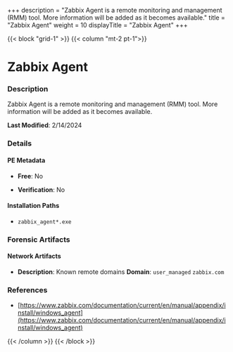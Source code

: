 +++
description = "Zabbix Agent is a remote monitoring and management (RMM) tool. More information will be added as it becomes available."
title = "Zabbix Agent"
weight = 10
displayTitle = "Zabbix Agent"
+++


{{< block "grid-1" >}}
{{< column "mt-2 pt-1">}}

# Zabbix Agent


### Description

Zabbix Agent is a remote monitoring and management (RMM) tool. More information will be added as it becomes available.



**Last Modified**: 2/14/2024

### Details


#### PE Metadata


- **Free**: No

- **Verification**: No




#### Installation Paths
- `zabbix_agent*.exe`

### Forensic Artifacts




#### Network Artifacts

- **Description**: Known remote domains
  **Domain**: `user_managed` `zabbix.com`





### References
- [https://www.zabbix.com/documentation/current/en/manual/appendix/install/windows_agent](https://www.zabbix.com/documentation/current/en/manual/appendix/install/windows_agent)



{{< /column >}}
{{< /block >}}
